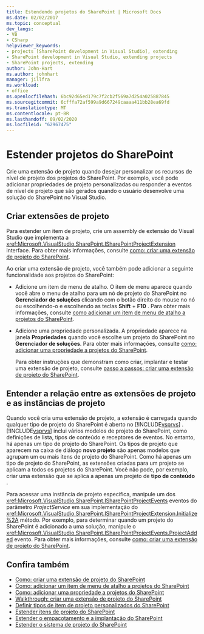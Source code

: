 ```yaml
---
title: Estendendo projetos do SharePoint | Microsoft Docs
ms.date: 02/02/2017
ms.topic: conceptual
dev_langs:
- VB
- CSharp
helpviewer_keywords:
- projects [SharePoint development in Visual Studio], extending
- SharePoint development in Visual Studio, extending projects
- SharePoint projects, extending
author: John-Hart
ms.author: johnhart
manager: jillfra
ms.workload:
- office
ms.openlocfilehash: 6bc92d65ed179c7f2cb2f569a7d254a025887845
ms.sourcegitcommit: 6cfffa72af599a9d667249caaaa411bb28ea69fd
ms.translationtype: MT
ms.contentlocale: pt-BR
ms.lasthandoff: 09/02/2020
ms.locfileid: "62967475"
---
```

# <a name="extend-sharepoint-projects"></a>Estender projetos do SharePoint
  Crie uma extensão de projeto quando desejar personalizar os recursos de nível de projeto dos projetos do SharePoint. Por exemplo, você pode adicionar propriedades de projeto personalizadas ou responder a eventos de nível de projeto que são gerados quando o usuário desenvolve uma solução do SharePoint no Visual Studio.

## <a name="create-project-extensions"></a>Criar extensões de projeto
 Para estender um item de projeto, crie um assembly de extensão do Visual Studio que implementa a <xref:Microsoft.VisualStudio.SharePoint.ISharePointProjectExtension> interface. Para obter mais informações, consulte [como: criar uma extensão de projeto do SharePoint](../sharepoint/how-to-create-a-sharepoint-project-extension.md).

 Ao criar uma extensão de projeto, você também pode adicionar a seguinte funcionalidade aos projetos do SharePoint:

- Adicione um item de menu de atalho. O item de menu aparece quando você abre o menu de atalho para um nó de projeto do SharePoint no **Gerenciador de soluções** clicando com o botão direito do mouse no nó ou escolhendo-o e escolhendo as teclas **Shift** + **F10** . Para obter mais informações, consulte [como adicionar um item de menu de atalho a projetos do SharePoint](../sharepoint/how-to-add-a-shortcut-menu-item-to-sharepoint-projects.md).

- Adicione uma propriedade personalizada. A propriedade aparece na janela **Propriedades** quando você escolhe um projeto do SharePoint no **Gerenciador de soluções**. Para obter mais informações, consulte [como: adicionar uma propriedade a projetos do SharePoint](../sharepoint/how-to-add-a-property-to-sharepoint-projects.md).

  Para obter instruções que demonstram como criar, implantar e testar uma extensão de projeto, consulte [passo a passos: criar uma extensão de projeto do SharePoint](../sharepoint/walkthrough-creating-a-sharepoint-project-extension.md).

## <a name="understand-the-relationship-between-project-extensions-and-project-instances"></a>Entender a relação entre as extensões de projeto e as instâncias de projeto
 Quando você cria uma extensão de projeto, a extensão é carregada quando qualquer tipo de projeto do SharePoint é aberto no [!INCLUDE[vsprvs](../sharepoint/includes/vsprvs-md.md)] . [!INCLUDE[vsprvs](../sharepoint/includes/vsprvs-md.md)] inclui vários modelos de projeto do SharePoint, como definições de lista, tipos de conteúdo e receptores de eventos. No entanto, há apenas um tipo de projeto do SharePoint. Os tipos de projeto que aparecem na caixa de diálogo **novo projeto** são apenas modelos que agrupam um ou mais itens de projeto do SharePoint. Como há apenas um tipo de projeto do SharePoint, as extensões criadas para um projeto se aplicam a todos os projetos do SharePoint. Você não pode, por exemplo, criar uma extensão que se aplica a apenas um projeto de **tipo de conteúdo** .

 Para acessar uma instância de projeto específica, manipule um dos <xref:Microsoft.VisualStudio.SharePoint.ISharePointProjectEvents> eventos do parâmetro *ProjectService* em sua implementação do <xref:Microsoft.VisualStudio.SharePoint.ISharePointProjectExtension.Initialize%2A> método. Por exemplo, para determinar quando um projeto do SharePoint é adicionado a uma solução, manipule o <xref:Microsoft.VisualStudio.SharePoint.ISharePointProjectEvents.ProjectAdded> evento. Para obter mais informações, consulte [como: criar uma extensão de projeto do SharePoint](../sharepoint/how-to-create-a-sharepoint-project-extension.md).

## <a name="see-also"></a>Confira também
- [Como: criar uma extensão de projeto do SharePoint](../sharepoint/how-to-create-a-sharepoint-project-extension.md)
- [Como: adicionar um item de menu de atalho a projetos do SharePoint](../sharepoint/how-to-add-a-shortcut-menu-item-to-sharepoint-projects.md)
- [Como: adicionar uma propriedade a projetos do SharePoint](../sharepoint/how-to-add-a-property-to-sharepoint-projects.md)
- [Walkthrough: criar uma extensão de projeto do SharePoint](../sharepoint/walkthrough-creating-a-sharepoint-project-extension.md)
- [Definir tipos de item de projeto personalizados do SharePoint](../sharepoint/defining-custom-sharepoint-project-item-types.md)
- [Estender itens de projeto do SharePoint](../sharepoint/extending-sharepoint-project-items.md)
- [Estender o empacotamento e a implantação do SharePoint](../sharepoint/extending-sharepoint-packaging-and-deployment.md)
- [Estender o sistema de projeto do SharePoint](../sharepoint/extending-the-sharepoint-project-system.md)

